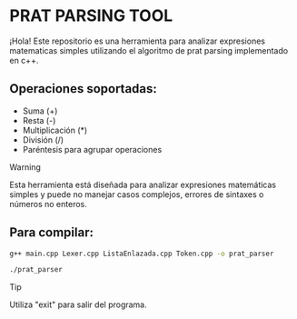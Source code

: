 # PRAT PARSING TOOL


¡Hola! Este repositorio es una herramienta para analizar expresiones matematicas simples
utilizando el algoritmo de prat parsing implementado en c++.


## Operaciones soportadas:
- Suma (+)
- Resta (-)
- Multiplicación (*)
- División (/)
- Paréntesis para agrupar operaciones


> [!WARNING]
> Esta herramienta está diseñada para analizar expresiones matemáticas simples y puede no manejar casos complejos, errores de sintaxes o números no enteros.

## Para compilar:

```bash
g++ main.cpp Lexer.cpp ListaEnlazada.cpp Token.cpp -o prat_parser
```

```bash
./prat_parser 
```

> [!TIP] 
> Utiliza "exit" para salir del programa.



